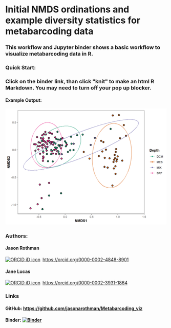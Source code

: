 # Initial NMDS ordinations and example diversity statistics for metabarcoding data  
### This workflow and Jupyter binder shows a basic workflow to visualize metabarcoding data in R.  

### Quick Start:  
### Click on the binder link, than click "knit" to make an html R Markdown. You may need to turn off your pop up blocker.  

#### Example Output:  
![Img](https://raw.githubusercontent.com/jasonarothman/Metabarcoding_viz/master/NMDS.png)  



### Authors:  
#### Jason Rothman
<div itemscope itemtype="https://schema.org/Person"><a itemprop="sameAs" content="https://orcid.org/0000-0002-4848-8901" href="https://orcid.org/0000-0002-4848-8901" target="orcid.widget" rel="noopener noreferrer" style="vertical-align:top;"><img src="https://orcid.org/sites/default/files/images/orcid_16x16.png" style="width:1em;margin-right:.5em;" alt="ORCID iD icon">https://orcid.org/0000-0002-4848-8901</a></div>  

#### Jane Lucas  
<div itemscope itemtype="https://schema.org/Person"><a itemprop="sameAs" content="https://orcid.org/0000-0002-3931-1864" href="https://orcid.org/0000-0002-3931-1864" target="orcid.widget" rel="noopener noreferrer" style="vertical-align:top;"><img src="https://orcid.org/sites/default/files/images/orcid_16x16.png" style="width:1em;margin-right:.5em;" alt="ORCID iD icon">https://orcid.org/0000-0002-3931-1864</a></div>  

### Links  

#### GitHub: https://github.com/jasonarothman/Metabarcoding_viz

#### Binder: [![Binder](https://mybinder.org/badge_logo.svg)](https://mybinder.org/v2/gh/jasonarothman/Metabarcoding_viz/master?filepath=rstudio)